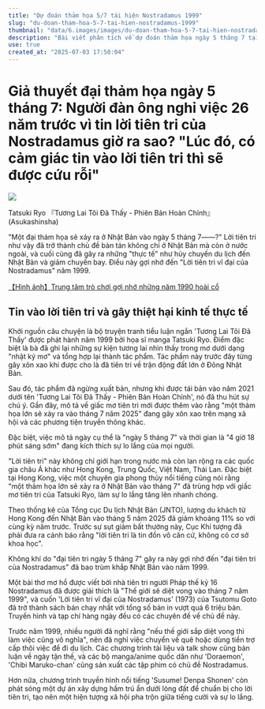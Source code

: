 ```yaml
---
title: "Dự đoán thảm họa 5/7 tái hiện Nostradamus 1999"
slug: "du-doan-tham-hoa-5-7-tai-hien-nostradamus-1999"
thumbnail: "data/6.images/images/du-doan-tham-hoa-5-7-tai-hien-nostradamus-1999.webp"
description: "Bài viết phân tích về dự đoán thảm họa ngày 5 tháng 7 tại Nhật Bản nguồn gốc từ manga lan rộng khắp châu Á gây ảnh hưởng kinh tế và gợi nhớ lời tiên tri Nostradamus năm 1999"
use: true
created_at: "2025-07-03 17:50:04"
---
```


# Giả thuyết đại thảm họa ngày 5 tháng 7: Người đàn ông nghỉ việc 26 năm trước vì tin lời tiên tri của Nostradamus giờ ra sao? "Lúc đó, có cảm giác tin vào lời tiên tri thì sẽ được cứu rỗi"

![](/images/20250703-00254422-shueisha-000-1-view.webp)

Tatsuki Ryo 『Tương Lai Tôi Đã Thấy - Phiên Bản Hoàn Chỉnh』(Asukashinsha)

"Một đại thảm họa sẽ xảy ra ở Nhật Bản vào ngày 5 tháng 7――?" Lời tiên tri như vậy đã trở thành chủ đề bàn tán không chỉ ở Nhật Bản mà còn ở nước ngoài, và cuối cùng đã gây ra những "thực tế" như hủy chuyến du lịch đến Nhật Bản và giảm chuyến bay. Điều này gợi nhớ đến "Lời tiên tri vĩ đại của Nostradamus" năm 1999.

[【Hình ảnh】Trung tâm trò chơi gợi nhớ những năm 1990 hoài cổ](https://shueisha.online/articles/image/254422?utm_source=news.yahoo.co.jp&utm_medium=referral&utm_campaign=partnerlink&referral=yn&pn=2)

## Tin vào lời tiên tri và gây thiệt hại kinh tế thực tế

Khởi nguồn câu chuyện là bộ truyện tranh tiểu luận ngắn 'Tương Lai Tôi Đã Thấy' được phát hành năm 1999 bởi họa sĩ manga Tatsuki Ryo. Điểm đặc biệt là bà đã ghi lại những sự kiện tương lai nhìn thấy trong mơ dưới dạng "nhật ký mơ" và tổng hợp lại thành tác phẩm. Tác phẩm này trước đây từng gây xôn xao khi được cho là đã tiên tri về trận động đất lớn ở Đông Nhật Bản.

Sau đó, tác phẩm đã ngừng xuất bản, nhưng khi được tái bản vào năm 2021 dưới tên 'Tương Lai Tôi Đã Thấy - Phiên Bản Hoàn Chỉnh', nó đã thu hút sự chú ý. Gần đây, mô tả về giấc mơ tiên tri mới được thêm vào rằng "một thảm họa lớn sẽ xảy ra vào tháng 7 năm 2025" đang gây xôn xao trên mạng xã hội và các phương tiện truyền thông khác.

Đặc biệt, việc mô tả ngày cụ thể là "ngày 5 tháng 7" và thời gian là "4 giờ 18 phút sáng sớm" đang kích thích sự lo lắng của mọi người.

"Lời tiên tri" này không chỉ giới hạn trong nước mà còn lan rộng ra các quốc gia châu Á khác như Hong Kong, Trung Quốc, Việt Nam, Thái Lan. Đặc biệt tại Hong Kong, việc một chuyên gia phong thủy nổi tiếng cũng nói rằng "một thảm họa lớn sẽ xảy ra ở Nhật Bản vào tháng 7" đã trùng hợp với giấc mơ tiên tri của Tatsuki Ryo, làm sự lo lắng tăng lên nhanh chóng.

Theo thống kê của Tổng cục Du lịch Nhật Bản (JNTO), lượng du khách từ Hong Kong đến Nhật Bản vào tháng 5 năm 2025 đã giảm khoảng 11% so với cùng kỳ năm trước. Trước sự sụt giảm bất thường này, Cục Khí tượng đã phải đưa ra cảnh báo rằng "lời tiên tri là tin đồn vô căn cứ, không có cơ sở khoa học".

Không khí do "đại tiên tri ngày 5 tháng 7" gây ra này gợi nhớ đến "đại tiên tri của Nostradamus" đã bao trùm khắp Nhật Bản vào năm 1999.

Một bài thơ mơ hồ được viết bởi nhà tiên tri người Pháp thế kỷ 16 Nostradamus đã được giải thích là "Thế giới sẽ diệt vong vào tháng 7 năm 1999", và cuốn 'Lời tiên tri vĩ đại của Nostradamus' (1973) của Tsutomu Goto đã trở thành sách bán chạy nhất với tổng số bản in vượt quá 6 triệu bản. Truyền hình và tạp chí hàng ngày đều có các chuyên đề về chủ đề này.

Trước năm 1999, nhiều người đã nghĩ rằng "nếu thế giới sắp diệt vong thì làm việc cũng vô nghĩa", nên đã nghỉ việc chuyển về quê hoặc dùng tiền trợ cấp thôi việc để đi du lịch. Các chương trình tài liệu và talk show cũng bàn luận về ngày tận thế, và các bộ manga/anime quốc dân như 'Doraemon', 'Chibi Maruko-chan' cũng sản xuất các tập phim có chủ đề Nostradamus.

Hơn nữa, chương trình truyền hình nổi tiếng 'Susume! Denpa Shonen' còn phát sóng một dự án xây dựng hầm trú ẩn dưới lòng đất để chuẩn bị cho lời tiên tri, tạo nên một hiện tượng xã hội pha trộn giữa tiếng cười và sự lo lắng.
